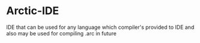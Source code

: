 # Arctic-IDE
IDE that can be used for any language which compiler's provided to IDE and also may be used for compiling .arc in future
